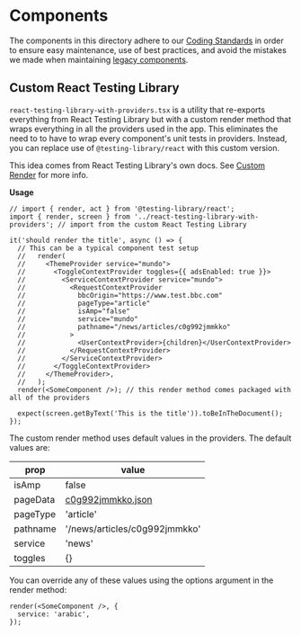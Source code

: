# Components

The components in this directory adhere to our [Coding Standards](../../../docs/Coding-Standards/README.md) in order to ensure easy maintenance, use of best practices, and avoid the mistakes we made when maintaining [legacy components](../legacy/README.md).

## Custom React Testing Library

`react-testing-library-with-providers.tsx` is a utility that re-exports everything from React Testing Library but with a custom render method that wraps everything in all the providers used in the app. This eliminates the need to to have to wrap every component's unit tests in providers. Instead, you can replace use of `@testing-library/react` with this custom version.

This idea comes from React Testing Library's own docs. See [Custom Render](https://testing-library.com/docs/react-testing-library/setup/#custom-render) for more info.

**Usage**

```tsx
// import { render, act } from '@testing-library/react';
import { render, screen } from '../react-testing-library-with-providers'; // import from the custom React Testing Library

it('should render the title', async () => {
  // This can be a typical component test setup
  //   render(
  //     <ThemeProvider service="mundo">
  //       <ToggleContextProvider toggles={{ adsEnabled: true }}>
  //         <ServiceContextProvider service="mundo">
  //           <RequestContextProvider
  //             bbcOrigin="https://www.test.bbc.com"
  //             pageType="article"
  //             isAmp="false"
  //             service="mundo"
  //             pathname="/news/articles/c0g992jmmkko"
  //           >
  //             <UserContextProvider>{children}</UserContextProvider>
  //           </RequestContextProvider>
  //         </ServiceContextProvider>
  //       </ToggleContextProvider>
  //     </ThemeProvider>,
  //   );
  render(<SomeComponent />); // this render method comes packaged with all of the providers

  expect(screen.getByText('This is the title')).toBeInTheDocument();
});
```

The custom render method uses default values in the providers. The default values are:

| prop     | value                                                              |
| -------- | ------------------------------------------------------------------ |
| isAmp    | false                                                              |
| pageData | [c0g992jmmkko.json](../../../data/news/articles/c0g992jmmkko.json) |
| pageType | 'article'                                                          |
| pathname | '/news/articles/c0g992jmmkko'                                      |
| service  | 'news'                                                             |
| toggles  | {}                                                                 |

You can override any of these values using the options argument in the render method:

```tsx
render(<SomeComponent />, {
  service: 'arabic',
});
```
